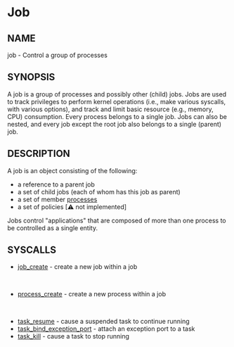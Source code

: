 # Job

## NAME

job - Control a group of processes

## SYNOPSIS

A job is a group of processes and possibly other (child) jobs. Jobs are used to
track privileges to perform kernel operations (i.e., make various syscalls,
with various options), and track and limit basic resource (e.g., memory, CPU)
consumption. Every process belongs to a single job. Jobs can also be nested,
and every job except the root job also belongs to a single (parent) job.

## DESCRIPTION

A job is an object consisting of the following:
+ a reference to a parent job
+ a set of child jobs (each of whom has this job as parent)
+ a set of member [processes](process.md)
+ a set of policies [⚠ not implemented]

Jobs control "applications" that are composed of more than one process to be
controlled as a single entity.

## SYSCALLS

+ [job_create](../syscalls/job_create.md) - create a new job within a job

<br>

+ [process_create](../syscalls/process_create.md) - create a new process within a job

<br>

+ [task_resume](../syscalls/task_resume.md) - cause a suspended task to continue running
+ [task_bind_exception_port](../syscalls/task_bind_exception_port.md) - attach an exception port to a task
+ [task_kill](../syscalls/task_kill.md) - cause a task to stop running
